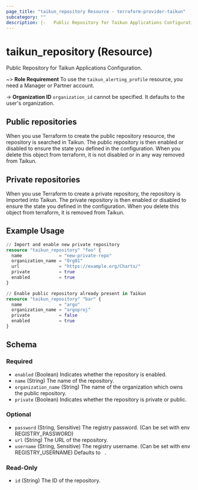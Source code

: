 ```yaml
---
page_title: "taikun_repository Resource - terraform-provider-taikun"
subcategory: ""
description: |-   Public Repository for Taikun Applications Configuration.
---
```


# taikun_repository (Resource)

Public Repository for Taikun Applications Configuration.

~> **Role Requirement** To use the `taikun_alerting_profile` resource, you need a Manager or Partner account.

-> **Organization ID** `organization_id` cannot be specified. It defaults to the user's organization.

## Public repositories
When you use Terraform to create the public repository resource, the repository is searched in Taikun.
The public repository is then enabled or disabled to ensure the state you defined in the configuration.
When you delete this object from terraform, it is not disabled or in any way removed from Taikun.

## Private repositories
When you use Terraform to create a private repository, the repository is Imported into Taikun.
The private repository is then enabled or disabled to ensure the state you defined in the configuration.
When you delete this object from terraform, it is removed from Taikun.

## Example Usage

```terraform
// Import and enable new private repository
resource "taikun_repository" "foo" {
  name              = "new-private-repo"
  organization_name = "Org01"
  url               = "https://example.org/Charts/"
  private           = true
  enabled           = true
}

// Enable public repository already present in Taikun
resource "taikun_repository" "bar" {
  name              = "argo"
  organization_name = "argoproj"
  private           = false
  enabled           = true
}
```

<!-- schema generated by tfplugindocs -->
## Schema

### Required

- `enabled` (Boolean) Indicates whether the repository is enabled.
- `name` (String) The name of the repository.
- `organization_name` (String) The name of the organization which owns the public repository.
- `private` (Boolean) Indicates whether the repository is private or public.

### Optional

- `password` (String, Sensitive) The registry password. (Can be set with env REGISTRY_PASSWORD)
- `url` (String) The URL of the repository.
- `username` (String, Sensitive) The registry username. (Can be set with env REGISTRY_USERNAME) Defaults to ` `.

### Read-Only

- `id` (String) The ID of the repository.
